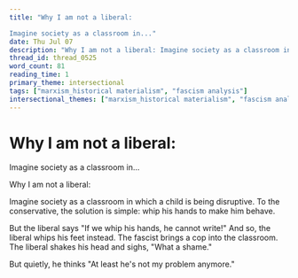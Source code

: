 ```yaml
---
title: "Why I am not a liberal:

Imagine society as a classroom in..."
date: Thu Jul 07
description: "Why I am not a liberal: Imagine society as a classroom in which a child is being disruptive."
thread_id: thread_0525
word_count: 81
reading_time: 1
primary_theme: intersectional
tags: ["marxism_historical materialism", "fascism analysis"]
intersectional_themes: ["marxism_historical materialism", "fascism analysis"]
---
```


# Why I am not a liberal:

Imagine society as a classroom in...

Why I am not a liberal:

Imagine society as a classroom in which a child is being disruptive. To the conservative, the solution is simple: whip his hands to make him behave.

But the liberal says "If we whip his hands, he cannot write!" And so, the liberal whips his feet instead. The fascist brings a cop into the classroom. The liberal shakes his head and sighs, "What a shame."

But quietly, he thinks "At least he's not my problem anymore."